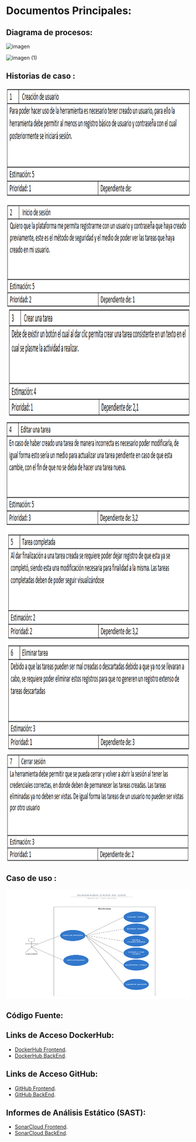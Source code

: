 
# **Documentos Principales:**

## **Diagrama de procesos:** 

![imagen](https://github.com/user-attachments/assets/5cf6d815-6c86-4c54-880d-82039e21c9cf)

<img width="669" alt="imagen (1)" src="https://github.com/user-attachments/assets/d66ff543-f8dd-426d-a79a-83d47cdffd50" />

## **Historias de caso :** 

<img src="IMAGENES/historia 1.png" alt="UNO" width="800" height="300">
<img src="IMAGENES/historia 2.png" alt="DOS" width="800" height="300">
<img src="IMAGENES/historia 3.png" alt="TRES" width="800" height="300">
<img src="IMAGENES/historia 4.png" alt="CUATRO" width="800" height="300">
<img src="IMAGENES/historia 5.png" alt="CINCO" width="800" height="300">
<img src="IMAGENES/historia 6.png" alt="SEIS" width="800" height="300">
<img src="IMAGENES/historia 7.png" alt="SIETE" width="800" height="300">

## **Caso de uso :**
<img src="IMAGENES/CASO DE USO.png" alt="tres" width="800" height="300">


## **Código Fuente:**

  ## **Links de Acceso DockerHub:**
 * [DockerHub Frontend](https://hub.docker.com/r/zanemasters98/task-manager-frontend). 
 * [DockerHub BackEnd](https://hub.docker.com/r/zanemasters98/gestiondetareasback).

 ## **Links de Acceso GitHub:**
  * [GitHub Frontend](https://github.com/AngelRod-cyber/TaskFrontend-grupo5/blob/main/README.md).  
  * [GitHub BackEnd](https://github.com/AngelRod-cyber/TaskBackend-grupo5/blob/main/README.md).


## **Informes de Análisis Estático (SAST):**
  * [SonarCloud Frontend](https://sonarcloud.io/project/overview?id=AngelRod-cyber_TaskFrontend-grupo5).  
  * [SonarCloud BackEnd](https://sonarcloud.io/project/overview?id=AngelRod-cyber_TaskBackend-grupo5).

